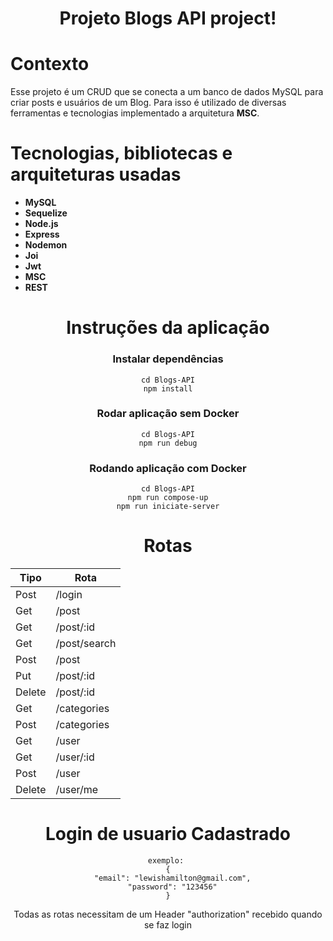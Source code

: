 <h1 align="center">
Projeto Blogs API project!
<h1/>

# Contexto
 Esse projeto é um CRUD que se conecta a um banco de dados MySQL para criar posts e usuários de um Blog.  Para isso é utilizado de diversas ferramentas e tecnologias implementado a arquitetura __MSC__.

# Tecnologias, bibliotecas e arquiteturas usadas
  * __MySQL__
  * __Sequelize__
  * __Node.js__
  * __Express__
  * __Nodemon__
  * __Joi__
  * __Jwt__
  * __MSC__
  * __REST__
 
 <div align="center">
 
# Instruções da aplicação
### Instalar dependências
```
cd Blogs-API
npm install
```
  
### Rodar aplicação sem Docker
```
cd Blogs-API
npm run debug
```

### Rodando aplicação com Docker
```
cd Blogs-API
npm run compose-up
npm run iniciate-server
```
  
  # Rotas
| Tipo | Rota |
|--- |--- |
| Post| /login |
| Get | /post |
| Get | /post/:id |
| Get | /post/search |
| Post | /post |
| Put | /post/:id |
| Delete | /post/:id |
| Get | /categories |
| Post | /categories |
| Get | /user |
| Get | /user/:id |
| Post | /user |
| Delete | /user/me |
  
 <div/>
  
  # Login de usuario Cadastrado
```
exemplo: 
{
  "email": "lewishamilton@gmail.com",
  "password": "123456"
}
```
<p>
Todas as rotas necessitam de um Header "authorization" recebido quando se faz login
<p/>
